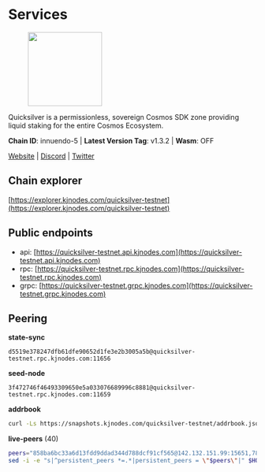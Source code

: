 # Services

<figure><img src="https://raw.githubusercontent.com/kj89/testnet_manuals/main/pingpub/logos/quicksilver.png" width="150" alt=""><figcaption></figcaption></figure>

Quicksilver is a permissionless, sovereign Cosmos SDK zone providing liquid staking for the entire Cosmos Ecosystem.

**Chain ID**: innuendo-5 | **Latest Version Tag**: v1.3.2 | **Wasm**: OFF

[Website](https://quicksilver.zone) | [Discord](https://discord.gg/quicksilverprotocol) | [Twitter](https://twitter.com/quicksilverzone)




## Chain explorer
[https://explorer.kjnodes.com/quicksilver-testnet](https://explorer.kjnodes.com/quicksilver-testnet)

## Public endpoints

* api: [https://quicksilver-testnet.api.kjnodes.com](https://quicksilver-testnet.api.kjnodes.com)
* rpc: [https://quicksilver-testnet.rpc.kjnodes.com](https://quicksilver-testnet.rpc.kjnodes.com)
* grpc: [https://quicksilver-testnet.grpc.kjnodes.com](https://quicksilver-testnet.grpc.kjnodes.com)

## Peering

**state-sync**

```text
d5519e378247dfb61dfe90652d1fe3e2b3005a5b@quicksilver-testnet.rpc.kjnodes.com:11656
```

**seed-node**

```text
3f472746f46493309650e5a033076689996c8881@quicksilver-testnet.rpc.kjnodes.com:11659
```

**addrbook**
```bash
curl -Ls https://snapshots.kjnodes.com/quicksilver-testnet/addrbook.json > $HOME/.quicksilverd/config/addrbook.json
```

**live-peers** (40)
```bash
peers="858ba6bc33a6d13fdd9ddad344d788dcf91cf565@142.132.151.99:15651,78acdbabc08231765444b3143a222d433a5157e1@142.132.205.94:15651,ee6bae1a6d4a1e07f1e4bc7963cabedc6b73426e@94.130.137.119:26656,af8cfa944802a9bd510fc3407950a15e8be86c31@213.239.217.52:30656,a1ef7f2e44f4be8e041f3a9e58cf58cd24b97e26@51.89.7.235:26650,0551eaa0db7097274410ee27a71672817e314b83@167.235.245.191:26656,41f7d7004cace7bd1760a5f980a86123700c8f1d@185.146.148.116:26656,9e0604571aa20314c2261d70b7d8823414702715@51.159.141.209:26656,e0f0703e9ce343c46e0ec01b19216715e817b358@65.109.85.170:28656,cc745e98b4dc9b83c5a74d41f576feda73902dfd@65.109.38.54:20026,4c24df4acfbaaf22e5f6f3c4d11ecf02e8cc343f@195.3.220.48:26656,46f97e49a49694aead28c27be2c19300f509e273@65.108.129.94:26656,d160a8908b44f2a44ce17e0be1f9056b58993b9c@65.21.139.170:21026,a637b94cb989909cc182623748ef179b0659f148@65.109.23.114:11156,8099f8a7c95c1676982e1a23e8452f2b10b07415@65.108.78.107:22656,1452d484454c0f93ddf3cbf987ce1b9cadd8f23f@65.21.95.180:37656,cfbf02b41e7fe78d51abfa93f342afd0687203c0@212.227.151.143:36656,a37474c1f254cd4b16d924327a755c914e8e7d86@65.109.30.53:26656,5c2a752c9b1952dbed075c56c600c3a79b58c395@95.214.55.232:27026,ac0c6a8e9e700044226e9ff16b68ab4cbae6fb06@84.46.246.109:2366,d5519e378247dfb61dfe90652d1fe3e2b3005a5b@65.109.68.190:11656,521eabb3f5a0698476baf22c45aaef396399da10@135.181.183.93:24656,f0621c59ca7cfba98015ae2a47886fc3d9c0020c@94.130.132.227:2060,f7edad3ff5a85d039e7de12067c63064c5b42d63@46.4.121.72:11656,25b8b792bb14e8bfdcdfa163a14710d5645a4eba@148.251.91.77:20656,d40a714c11ea3040495246fa0ba8439fcff8a139@176.9.146.72:11656,67224ac7f52eac4db6bb0a8de0bf8fbc5e7e0069@199.204.45.23:10656,c4489720ba051c79f5bb16ae5d81341b0f248e19@34.240.190.194:26656,c9a74cdd754a8ccc9243ac2b245e4caaa78695aa@45.85.147.96:26656,a288baa951cbe92b253c01c3936d930af1d56424@5.161.142.236:26656,74abcb5243d4ffc43de6ad1a288d8e50adcd467e@65.109.80.176:20656,934ee402c0ccda936b3d1e1a7876f76a45e88edf@65.108.44.149:20656,c133c4c0c7034c8c345330f394984ad08092fc14@138.201.17.11:27656,dc88be3a0075ce429a423237abe223a9528ce0df@65.108.204.119:31656,3519e61e653db97f5d1c7f1bec9b0072bca4d5fe@144.76.45.59:16656,be637bd74973424c825c14c99b71f652fbabb48e@65.21.123.172:22656,0a3ac40a7a4ce35978c4da97be2eb6974bc3c58b@185.252.233.217:46656,13564ca7ffcc8fa6bcc6d405c96fe8c724ec17da@88.99.213.25:11656,22a393fe9174c29081ad8aeaf14ce01b9a79d8c6@159.203.28.113:26656,3c48a780b85d248e34e63eca5d44c624f93d09d5@135.181.59.162:11156"
sed -i -e "s|^persistent_peers *=.*|persistent_peers = \"$peers\"|" $HOME/.quicksilverd/config/config.toml
```
